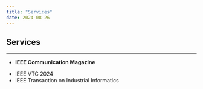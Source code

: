```yaml
---
title: "Services"
date: 2024-08-26
---
```


## Services
***
- **IEEE Communication Magazine**
* IEEE VTC 2024
* IEEE Transaction on Industrial Informatics